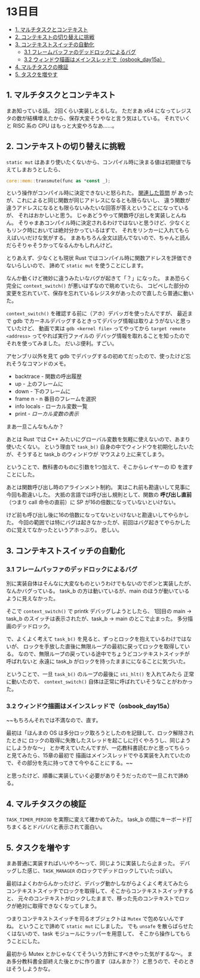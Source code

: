 # 13日目

<!-- mtoc-start -->

- [1. マルチタスクとコンテキスト](#1-マルチタスクとコンテキスト)
- [2. コンテキストの切り替えに挑戦](#2-コンテキストの切り替えに挑戦)
- [3. コンテキストスイッチの自動化](#3-コンテキストスイッチの自動化)
  - [3.1 フレームバッファのデッドロックによるバグ](#31-フレームバッファのデッドロックによるバグ)
  - [3.2 ウィンドウ描画はメインスレッドで（osbook_day15a）](#32-ウィンドウ描画はメインスレッドでosbook_day15a)
- [4. マルチタスクの検証](#4-マルチタスクの検証)
- [5. タスクを増やす](#5-タスクを増やす)

<!-- mtoc-end -->

## 1. マルチタスクとコンテキスト

まあ知っている話。
2回くらい実装しとるしな。
ただまあ x64 になってレジスタの数が結構増えたから、保存大変そうやなと言う気はしている。
それでいくと RISC 系の CPU はもっと大変やろなあ……。

## 2. コンテキストの切り替えに挑戦

`static mut` はあまり使いたくないから、コンパイル時に決まる値は初期値で与えてしまおうとしたら、

```rs
core::mem::transmute(func as *const _);
```

という操作がコンパイル時に決定できないと怒られた。
[関連した質問](https://users.rust-lang.org/t/function-pointers-as-const-generic-parameters-for-ffi/95510) が
あったが、これによると同じ関数が同じアドレスになるとも限らないし、
違う関数が違うアドレスになるとも限らないみたいな回答が答えということになっているが、
それはおかしいと思う。
じゃあどうやって関数呼び出しを実装しとんねん。
そりゃまあコンパイル時に決定されるわけではないと思うけど、少なくともリンク時においては絶対分かっているはずで、
それをリンカーに入れてもらえばいいだけな気がする。
まあもちろん全文は読んでないので、ちゃんと読んだらそりゃそうかってなるんかもしれんけど。

とりあえず、少なくとも現状 Rust ではコンパイル時に関数アドレスを評価できないらしいので、
諦めて `static mut` を使うことにします。

なんか動くけど微妙に違うみたいなバグが起きて「？」になった。
まあ恐らく完全に `context_switch()` が悪いはずなので眺めていたら、
コピペした部分の変更を忘れていて、保存を忘れているレジスタがあったので直したら普通に動いた。

`context_switch()` を確認する前に（アホ）デバッガを使ったんですが、
最近まで gdb でカーネルデバッグするときってデバッグ情報は取りようがないと思っていたけど、
動画で実は `gdb <kernel file>` ってやってから `target remote <address>` ってやれば実行ファイルの
デバッグ情報を取れることを知ったのでそれを使ってみました。
だいぶ便利。すごい。

アセンブリ以外を見て gdb でデバッグするの初めてだったので、使ったけど忘れそうなコマンドのメモ。

- backtrace - 関数の呼出履歴
- up - 上のフレームに
- down - 下のフレームに
- frame n - n 番目のフレームを選択
- info locals - ローカル変数一覧
- print <var> - ローカル変数の表示

まあ一旦こんなもんか？

あとは Rust では C++ みたいにグローバル変数を気軽に使えないので、あまり使いたくない。
という理由で `task_b()` 自身の中でウィンドウを初期化したいたが、そうすると task_b のウィンドウが
マウスより上に来てしまう。

ということで、教科書のものに引数を1つ加えて、そこからレイヤーの ID を渡すことにした。

あとは関数呼び出し時のアラインメント制約。
実はこれ前も勘違いして見事に今回も勘違いした。
大抵の言語では呼び出し規則として、関数の **呼び出し直前**（つまり call 命令の直前）に
SP が16の倍数になっていないといけない。

けど前も呼び出し後に16の倍数になってないといけないと勘違いしてやらかした。
今回の範囲では特にバグは起きなかったが、前回はバグ起きてやらかしたのに覚えてなかったというアホっぷり。
悲しい。

## 3. コンテキストスイッチの自動化

### 3.1 フレームバッファのデッドロックによるバグ

別に実装自体はそんなに大変なものというわけでもないのでポンと実装したが、なんかバグっている。
task_b の方は動いているが、main のほうが動いているように見えなかった。

そこで `context_switch()` で printk デバッグしようとしたら、
1回目の main -> task_b のスイッチは表示されたが、task_b -> main のとこで止まった。
多分描画のデッドロック。

で、よくよく考えて `task_b()` を見ると、ずっとロックを抱えているわけではないが、
ロックを手放した直後に無限ループの最初に戻ってロックを取得している。
なので、無限ループの戻っている途中でちょうどコンテキストスイッチが呼ばれないと
永遠に task_b がロックを持ったままにになることに気づいた。

ということで、一旦 `task_b()` のループの最後に `sti_hlt()` を入れてみたら
正常に動いたので、 `context_switch()` 自体は正常に呼ばれていそうなことがわかった。

### 3.2 ウィンドウ描画はメインスレッドで（osbook_day15a）

~~もちろんそれでは不満なので、直す。

最初は「ほんまの OS は多分ロック取ろうとしたのを記録して、ロック解除されたときに
ロックの取得に失敗したスレッドを起こしに行くやろうし、同じようにしようかな～」
とか考えていたんですが、一応教科書読むかと思ってちらっと見てみたら、15章の最初で
描画はメインスレッドでやる実装を入れていたので、その部分を先に持ってきて今やることにする。~~

と思ったけど、順番に実装していく必要がありそうだったので一旦これで諦める。

## 4. マルチタスクの検証

`TASK_TIMER_PERIOD` を実際に変えて確かめてみた。
task_b の間にキーボード打ちまくるとドバババと表示されて面白い。

## 5. タスクを増やす

まあ普通に実装すればいいやろ～って、同じように実装したら止まった。
デバッグした感じ、`TASK_MANAGER` のロックでデッドロックしていたっぽい。

最初はよくわからんかったけど、デバッグ動かしながらよくよく考えてみたら
コンテキストスイッチでロックを取得して、そこからコンテキストスイッチすると、
元々のコンテキストがロックしたままで、移った先のコンテキストでロックが絶対に取得できなくなってしまう。

つまりコンテキストスイッチを司るオブジェクトは `Mutex` で包めないんですね。
ということで諦めて `static mut` にしました。
でも `unsafe` を散らばらせたくはないので、task モジュールにラッパーを用意して、
そこから操作してもらうことにした。

最初から Mutex とかじゃなくてそういう方針にすべきやった気がするな～。
まあ多分教科書全部終えた後とかに作り直す（ほんまか？）と思うので、そのときはそうしようかな。
